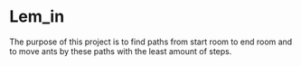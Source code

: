 # Lem_in
The purpose of this project is to find paths from start room to end room and to move ants by these paths with the least amount of steps.
